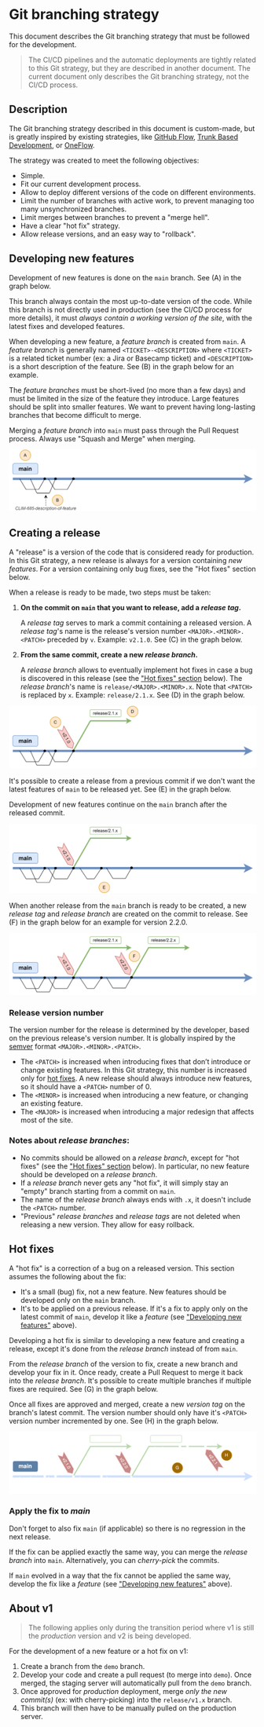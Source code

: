 # Git branching strategy

This document describes the Git branching strategy that must be followed for the development.

> The CI/CD pipelines and the automatic deployments are tightly related to this Git strategy, but they are described in
> another document. The current document only describes the Git branching strategy, not the CI/CD process.

## Description

The Git branching strategy described in this document is custom-made, but is greatly inspired by existing strategies,
like [GitHub Flow](https://githubflow.github.io/), [Trunk Based Development](https://trunkbaseddevelopment.com/), or
[OneFlow](https://www.endoflineblog.com/oneflow-a-git-branching-model-and-workflow).

The strategy was created to meet the following objectives:

* Simple.
* Fit our current development process.
* Allow to deploy different versions of the code on different environments.
* Limit the number of branches with active work, to prevent managing too many unsynchronized branches.
* Limit merges between branches to prevent a "merge hell".
* Have a clear "hot fix" strategy.
* Allow release versions, and an easy way to "rollback".

## Developing new features

Development of new features is done on the `main` branch. See (A) in the graph below.

This branch always contain the most up-to-date version of the code. While this branch is not directly used in production
(see the CI/CD process for more details), it must *always contain a working version of the site*, with the latest fixes
and developed features.

When developing a new feature, a _feature branch_ is created from `main`. A _feature branch_ is generally named
`<TICKET>-<DESCRIPTION>` where `<TICKET>` is a related ticket number (ex: a Jira or Basecamp ticket) and `<DESCRIPTION>`
is a short description of the feature. See (B) in the graph below for an example.

The _feature branches_ must be short-lived (no more than a few days) and must be limited in the size of the feature they
introduce. Large features should be split into smaller features. We want to prevent having long-lasting branches that
become difficult to merge.

Merging a _feature branch_ into `main` must pass through the Pull Request process. Always use "Squash and Merge" when
merging.

![Single main branch and feature branches](images/git-01-main-branch.svg)


## Creating a release

A "release" is a version of the code that is considered ready for production. In this Git strategy, a new release is
always for a version containing _new features_. For a version containing only bug fixes, see the "Hot fixes" section
below.

When a release is ready to be made, two steps must be taken:

1. **On the commit on `main` that you want to release, add a _release tag_.**
   
   A _release tag_ serves to mark a commit containing a released version. A _release tag_'s name is the release's
   version number `<MAJOR>.<MINOR>.<PATCH>` preceded by `v`. Example: `v2.1.0`. See (C) in the graph below. 
2. **From the same commit, create a new _release branch_.**

   A _release branch_ allows to eventually implement hot fixes in case a bug is discovered in this release (see
   the ["Hot fixes" section](#hot-fixes) below). The _release branch_'s name is `release/<MAJOR>.<MINOR>.x`. Note that
   `<PATCH>` is replaced by `x`. Example: `release/2.1.x`. See (D) in the graph below. 

![Creating a release](images/git-02-release.svg)

It's possible to create a release from a previous commit if we don't want the latest features of `main` to be
released yet. See (E) in the graph below.

Development of new features continue on the `main` branch after the released commit.

![Creating a release on a previous commit](images/git-03-release-before.svg)

When another release from the `main` branch is ready to be created, a new _release tag_ and _release branch_ are
created on the commit to release. See (F) in the graph below for an example for version 2.2.0.

![Creating a new release](images/git-04-new-release.svg)

### Release version number

The version number for the release is determined by the developer, based on the previous release's version number. It is
globally inspired by the [semver](https://semver.org/) format `<MAJOR>.<MINOR>.<PATCH>`.

* The `<PATCH>` is increased when introducing fixes that don’t introduce or change existing features. In this Git
  strategy, this number is increased only for [hot fixes](#hot-fixes). A new release should always introduce new
  features, so it should have a `<PATCH>` number of 0.
* The `<MINOR>` is increased when introducing a new feature, or changing an existing feature.
* The `<MAJOR>` is increased when introducing a major redesign that affects most of the site.

### Notes about _release branches_:

* No commits should be allowed on a _release branch_, except for "hot fixes" (see the
  ["Hot fixes" section](#hot-fixes) below). In particular, no new feature should be developed on a _release branch_.
* If a _release branch_ never gets any "hot fix", it will simply stay an "empty" branch starting from a commit on
  `main`.
* The name of the _release branch_ always ends with `.x`, it doesn't include the `<PATCH>` number.
* "Previous" _release branches_ and _release tags_ are not deleted when releasing a new version. They allow for easy
  rollback.

## Hot fixes

A "hot fix" is a correction of a bug on a released version. This section assumes the following about the fix:

* It's a small (bug) fix, not a new feature. New features should be developed only on the `main` branch.
* It's to be applied on a previous release. If it's a fix to apply only on the latest commit of `main`, develop it like
  a _feature_ (see ["Developing new features"](#developing-new-features) above).

Developing a hot fix is similar to developing a new feature and creating a release, except it's done from the _release
branch_ instead of from `main`.

From the _release branch_ of the version to fix, create a new branch and develop your fix in it. Once ready, create a
Pull Request to merge it back into the _release branch_. It's possible to create multiple branches if multiple fixes
are required. See (G) in the graph below.

Once all fixes are approved and merged, create a new _version tag_ on the branch's latest commit. The version number
should only have it's `<PATCH>` version number incremented by one. See (H) in the graph below.

![Developing and applying a hot fix](images/git-05-hotfix.svg)

### Apply the fix to _main_

Don't forget to also fix `main` (if applicable) so there is no regression in the next release.

If the fix can be applied exactly the same way, you can merge the _release branch_ into `main`. Alternatively, you can
_cherry-pick_ the commits.

If `main` evolved in a way that the fix cannot be applied the same way, develop the fix like a _feature_ (see
["Developing new features"](#developing-new-features) above).


## About v1

> The following applies only during the transition period where v1 is still the _production_ version and v2 is being
> developed.

For the development of a new feature or a hot fix on v1:

1. Create a branch from the `demo` branch.
2. Develop your code and create a pull request (to merge into `demo`). Once merged, the staging server will
   automatically pull from the `demo` branch.
3. Once approved for _production_ deployment, merge _only the new commit(s)_ (ex: with cherry-picking) into the
   `release/v1.x` branch.
4. This branch will then have to be manually pulled on the production server.
